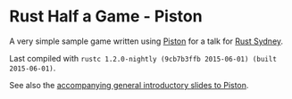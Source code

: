 Rust Half a Game - Piston
=========================

A very simple sample game written using [Piston](piston.rs) for a talk for
[Rust Sydney](http://www.meetup.com/Rust-Sydney/).

Last compiled with `rustc 1.2.0-nightly (9cb7b3ffb 2015-06-01) (built 2015-06-01)`.

See also the [accompanying general introductory slides to Piston][slides].

[slides]: https://docs.google.com/presentation/d/16vEuEisx1G7Ui_4q7iKYQrb1QtO6epGBYeskemuar9M/edit?usp=sharing
